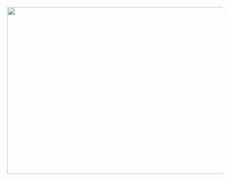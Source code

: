 <picture>
            <source media="(max-width: 376px)" srcset="https://bennettnotes.com/post/obsessed-with-success-and-prestige/cscareerquestions_hu1e8f3c21c9fe58606fcf5407036ba6cd_34339_500x0_resize_q75_h2_box_3.webp">
            <source media="(max-width: 992px)" srcset="https://bennettnotes.com/post/obsessed-with-success-and-prestige/cscareerquestions_hu1e8f3c21c9fe58606fcf5407036ba6cd_34339_800x0_resize_q75_h2_box_3.webp">
            <source media="(max-width: 1400px)" srcset="https://bennettnotes.com/post/obsessed-with-success-and-prestige/cscareerquestions_hu1e8f3c21c9fe58606fcf5407036ba6cd_34339_1200x0_resize_q75_h2_box_3.webp">
            <source media="(min-width: 1600px)" srcset="https://bennettnotes.com/post/obsessed-with-success-and-prestige/cscareerquestions_hu1e8f3c21c9fe58606fcf5407036ba6cd_34339_1500x0_resize_q75_h2_box_3.webp">
        <img alt="" src="cscareerquestions.png" height="391" width="1321" class="img-fluid">
    </picture>
